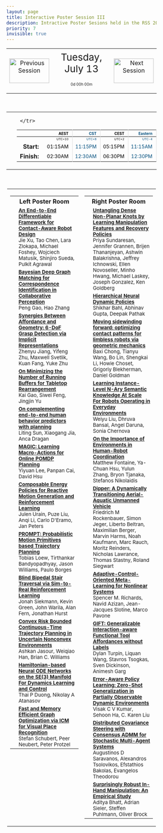 ```yaml
---
layout: page
title: Interactive Poster Session III
description: Intractive Poster Sesions held in the RSS 2021 gather.town space
priority: 7
invisible: true
---
```

<head>
<style>
* {
  box-sizing: border-box;
}

#myInput {
  background-position: 10px 10px;
  background-repeat: no-repeat;
  width: 100%;
  font-size: 100%;
  padding: 12px 20px 12px 40px;
  border: 1px solid #ddd;
  margin-bottom: 12px;
}

#myTable {
  border-collapse: collapse;
  width: 100%;
  border: 1px solid #ddd;
  font-size: 100%;
}

#myTable th, #myTable td {
  text-align: left;
  padding: 12px;
}

#myTable tr {
  border-bottom: 1px solid #ddd;
}

#myTable tr.header, #myTable tr:hover {
  background-color: #f1f1f1;
}

#eventcounter1 a {
    font-size: 12px;
    color: #ffffff;
    display: block;
}

#eventcounter1 a:hover {
    text-decoration: none;
}

#eventcounter2 a {
    font-size: 12px;
    color: #ffffff;
    display: block;
}

#eventcounter2 a:hover {
    text-decoration: none;
}

</style>
</head>

<table width="100%"><tr>
<td style="width: 15%; text-align: center;"><a href="{{ site.baseurl }}/program/posters2/">
<img src="{{ site.baseurl }}/images/previous_icon.png"
       alt="Previous Session" width = "107"  height = "66"/> 
</a> </td>
<td width="60%" height="120px;">
<center><span  style="font-size:26px; vertical-align: top; ">Tuesday, July 13</span></center><br><p style="text-align: center; font-size: 10px; margin-top: 0px;" id="eventcounter1"><a>0d 00h 00m</a></p>
</td>
<td style="width: 15%; text-align: center;"><a href="{{ site.baseurl }}/program/posters4/">
<img src="{{ site.baseurl }}/images/next_icon.png"
       alt="Next Session" width = "107"  height = "66"/> 
</a> </td>
</tr>
</table>


<br>


<table width="100%"><tr><td width="15%">&nbsp;</td><td>
 <table width="100%">
  <thead>
  <tr><th></th> 
   <th style="font-size: 10px; color:#000000; text-align:right; border-right: solid #dddddd 1px; padding-right: 10px;">AEST</th>
 <th style="font-size: 10px; color:#004e7d; text-align:right; border-right: solid #dddddd 1px; padding-right: 10px;">CST</th>
 <th style="font-size: 10px; color:#000000; text-align:right; border-right: solid #dddddd 1px; padding-right: 10px;">CEST</th>
 <th style="font-size: 10px; color:#004e7d; text-align:right; border-right: solid #dddddd 1px; padding-right: 10px;">Eastern</th>
 <th style="font-size: 10px; color:#000000; text-align:right; border-right: solid #dddddd 1px; padding-right: 10px;">Pacific</th>
 
     </tr>
</thead>

<tr><td></td>
    <td style="font-size: 8px; color:#000000; text-align:right; border-right: solid #dddddd 1px; padding-right: 10px; padding-bottom: 3px;"> UTC+10</td>
  <td style="font-size: 8px; color:#004e7d; text-align:right; border-right: solid #dddddd 1px; padding-right: 10px; padding-bottom: 3px;"> UTC+8</td>
  <td style="font-size: 8px; color:#000000; text-align:right; border-right: solid #dddddd 1px; padding-right: 10px; padding-bottom: 3px;"> UTC+2</td>
  <td style="font-size: 8px; color:#004e7d; text-align:right; border-right: solid #dddddd 1px; padding-right: 10px; padding-bottom: 3px;"> UTC-4</td>
  <td style="font-size: 8px; color:#000000; text-align:right; border-right: solid #dddddd 1px; padding-right: 10px; padding-bottom: 3px;"> UTC-7</td>

</tr>
  <tr><td style="text-align:right; font-weight:bold; padding-right:15px;">Start: </td>
 <td style="font-size: 13px; color:#000000; text-align:right; border-right: solid #dddddd 1px; padding-right: 10px;">01:15AM</td>
 <td style="font-size: 13px; color:#004e7d; text-align:right; border-right: solid #dddddd 1px; padding-right: 10px;">11:15PM</td>
 <td style="font-size: 13px; color:#000000; text-align:right; border-right: solid #dddddd 1px; padding-right: 10px;">05:15PM</td>
 <td style="font-size: 13px; color:#004e7d; text-align:right; border-right: solid #dddddd 1px; padding-right: 10px;">11:15AM</td>
 <td style="font-size: 13px; color:#000000; text-align:right; border-right: solid #dddddd 1px; padding-right: 10px;">08:15AM</td>
</tr>
<tr><td style="text-align:right; font-weight:bold; padding-right:15px;">Finish: </td>
 <td style="font-size: 13px; color:#000000; text-align:right; border-right: solid #dddddd 1px; padding-right: 10px;">02:30AM</td>
 <td style="font-size: 13px; color:#004e7d; text-align:right; border-right: solid #dddddd 1px; padding-right: 10px;">12:30AM</td>
 <td style="font-size: 13px; color:#000000; text-align:right; border-right: solid #dddddd 1px; padding-right: 10px;">06:30PM</td>
 <td style="font-size: 13px; color:#004e7d; text-align:right; border-right: solid #dddddd 1px; padding-right: 10px;">12:30PM</td>
 <td style="font-size: 13px; color:#000000; text-align:right; border-right: solid #dddddd 1px; padding-right: 10px;">09:30AM</td>
</tr>
</table> 
</td><td width="15%">&nbsp;</td> </tr></table> 
 <br> 
 <table style="padding:2px;">
<tr>
<td style="vertical-align: top;" width="50%">
<table id="myTable">
<tr class="toprowHeader"><th colspan="2"><center>Left Poster Room</center></th></tr><tr> <td  style="font-size:80%%; text-align:center;"><br></td>
 <td style="font-size: smaller;"> <a href="{{ site.baseurl }}/program/papers/008/"><b>An End-to-End Differentiable Framework for Contact-Aware Robot Design</b></a><br>Jie Xu, Tao Chen, Lara Zlokapa, Michael Foshey, Wojciech Matusik, Shinjiro Sueda, Pulkit Agrawal</td>
 </tr><tr> <td  style="font-size:80%%; text-align:center;"><br></td>
 <td style="font-size: smaller;"> <a href="{{ site.baseurl }}/program/papers/022/"><b>Bayesian Deep Graph Matching for  Correspondence Identification in Collaborative Perception</b></a><br>Peng Gao, Hao Zhang</td>
 </tr><tr> <td  style="font-size:80%%; text-align:center;"><br></td>
 <td style="font-size: smaller;"> <a href="{{ site.baseurl }}/program/papers/024/"><b>Synergies Between Affordance and Geometry: 6-DoF Grasp Detection via Implicit Representations</b></a><br>Zhenyu Jiang, Yifeng Zhu, Maxwell Svetlik, Kuan Fang, Yuke Zhu</td>
 </tr><tr> <td  style="font-size:80%%; text-align:center;"><br></td>
 <td style="font-size: smaller;"> <a href="{{ site.baseurl }}/program/papers/033/"><b>On Minimizing the Number of Running Buffers for Tabletop Rearrangement</b></a><br>Kai Gao, Siwei Feng, Jingjin Yu</td>
 </tr><tr> <td  style="font-size:80%%; text-align:center;"><br></td>
 <td style="font-size: smaller;"> <a href="{{ site.baseurl }}/program/papers/037/"><b>On complementing end-to-end human behavior predictors with planning</b></a><br>Liting Sun, Xiaogang Jia, Anca Dragan</td>
 </tr><tr> <td  style="font-size:80%%; text-align:center;"><br></td>
 <td style="font-size: smaller;"> <a href="{{ site.baseurl }}/program/papers/041/"><b>MAGIC: Learning Macro-Actions for Online POMDP Planning </b></a><br>Yiyuan Lee, Panpan Cai, David Hsu</td>
 </tr><tr> <td  style="font-size:80%%; text-align:center;"><br></td>
 <td style="font-size: smaller;"> <a href="{{ site.baseurl }}/program/papers/052/"><b>Composable Energy Policies for Reactive Motion Generation and Reinforcement Learning </b></a><br>Julen Urain, Puze Liu, Anqi Li, Carlo D'Eramo, Jan Peters</td>
 </tr><tr> <td  style="font-size:80%%; text-align:center;"><br></td>
 <td style="font-size: smaller;"> <a href="{{ site.baseurl }}/program/papers/058/"><b>PROMPT:  Probabilistic  Motion  Primitives  based  Trajectory  Planning</b></a><br>Tobias Loew, Tirthankar Bandyopadhyay, Jason Williams, Paulo Borges</td>
 </tr><tr> <td  style="font-size:80%%; text-align:center;"><br></td>
 <td style="font-size: smaller;"> <a href="{{ site.baseurl }}/program/papers/061/"><b>Blind Bipedal Stair Traversal via Sim-to-Real Reinforcement Learning</b></a><br>Jonah Siekmann, Kevin Green, John Warila, Alan Fern, Jonathan Hurst</td>
 </tr><tr> <td  style="font-size:80%%; text-align:center;"><br></td>
 <td style="font-size: smaller;"> <a href="{{ site.baseurl }}/program/papers/069/"><b>Convex Risk Bounded Continuous-Time Trajectory Planning in Uncertain Nonconvex Environments</b></a><br>Ashkan Jasour, Weiqiao Han, Brian C. Williams</td>
 </tr><tr> <td  style="font-size:80%%; text-align:center;"><br></td>
 <td style="font-size: smaller;"> <a href="{{ site.baseurl }}/program/papers/086/"><b>Hamiltonian-based Neural ODE Networks on the SE(3) Manifold For Dynamics Learning and Control</b></a><br>Thai P Duong, Nikolay A Atanasov</td>
 </tr><tr> <td  style="font-size:80%%; text-align:center;"><br></td>
 <td style="font-size: smaller;"> <a href="{{ site.baseurl }}/program/papers/091/"><b>Fast and Memory Efficient Graph Optimization via ICM for Visual Place Recognition</b></a><br>Stefan Schubert, Peer Neubert, Peter Protzel</td>
 </tr></table></td>

<td style="vertical-align: top;" width="50%">
<table id="myTable">
<tr class="toprowHeader"><th colspan="2"><center>Right Poster Room</center></th></tr><tr> <td  style="font-size:80%%; text-align:center;"><br></td>
 <td style="font-size: smaller;"> <a href="{{ site.baseurl }}/program/papers/013/"><b>Untangling Dense Non-Planar Knots by Learning Manipulation Features and Recovery Policies</b></a><br>Priya Sundaresan, Jennifer Grannen, Brijen Thananjeyan, Ashwin Balakrishna, Jeffrey Ichnowski, Ellen Novoseller, Minho Hwang, Michael Laskey, Joseph Gonzalez, Ken Goldberg</td>
 </tr><tr> <td  style="font-size:80%%; text-align:center;"><br></td>
 <td style="font-size: smaller;"> <a href="{{ site.baseurl }}/program/papers/023/"><b>Hierarchical Neural Dynamic Policies</b></a><br>Shikhar Bahl, Abhinav Gupta, Deepak Pathak</td>
 </tr><tr> <td  style="font-size:80%%; text-align:center;"><br></td>
 <td style="font-size: smaller;"> <a href="{{ site.baseurl }}/program/papers/031/"><b>Moving sidewinding forward: optimizing contact patterns for limbless robots via geometric mechanics</b></a><br>Baxi Chong, Tianyu Wang, Bo Lin, Shengkai Li, Howie Choset, Grigoriy Blekherman, Daniel Goldman</td>
 </tr><tr> <td  style="font-size:80%%; text-align:center;"><br></td>
 <td style="font-size: smaller;"> <a href="{{ site.baseurl }}/program/papers/035/"><b>Learning Instance-Level N-Ary Semantic Knowledge At Scale For Robots Operating in Everyday Environments</b></a><br>Weiyu Liu, Dhruva Bansal, Angel Daruna, Sonia Chernova</td>
 </tr><tr> <td  style="font-size:80%%; text-align:center;"><br></td>
 <td style="font-size: smaller;"> <a href="{{ site.baseurl }}/program/papers/038/"><b>On the Importance of Environments in Human-Robot Coordination</b></a><br>Matthew Fontaine, Ya-Chuan Hsu, Yulun Zhang, Bryon Tjanaka, Stefanos Nikolaidis</td>
 </tr><tr> <td  style="font-size:80%%; text-align:center;"><br></td>
 <td style="font-size: smaller;"> <a href="{{ site.baseurl }}/program/papers/048/"><b>Dipper: A Dynamically Transitioning Aerial-Aquatic Unmanned Vehicle</b></a><br>Friedrich M Rockenbauer, Simon Jeger, Liberto Beltran, Maximilian Berger, Marvin Harms, Noah Kaufmann, Marc Rauch, Moritz Reinders, Nicholas Lawrance, Thomas Stastny, Roland Siegwart</td>
 </tr><tr> <td  style="font-size:80%%; text-align:center;"><br></td>
 <td style="font-size: smaller;"> <a href="{{ site.baseurl }}/program/papers/056/"><b>Adaptive-Control-Oriented Meta-Learning for Nonlinear Systems</b></a><br>Spencer M. Richards, Navid Azizan, Jean-Jacques Slotine, Marco Pavone</td>
 </tr><tr> <td  style="font-size:80%%; text-align:center;"><br></td>
 <td style="font-size: smaller;"> <a href="{{ site.baseurl }}/program/papers/060/"><b>GIFT: Generalizable Interaction-aware Functional Tool Affordances without Labels</b></a><br>Dylan Turpin, Liquan Wang, Stavros Tsogkas, Sven Dickinson, Animesh Garg</td>
 </tr><tr> <td  style="font-size:80%%; text-align:center;"><br></td>
 <td style="font-size: smaller;"> <a href="{{ site.baseurl }}/program/papers/065/"><b>Error-Aware Policy Learning: Zero-Shot Generalization in Partially Observable Dynamic Environments</b></a><br>Visak C V Kumar, Sehoon Ha, C. Karen Liu</td>
 </tr><tr> <td  style="font-size:80%%; text-align:center;"><br></td>
 <td style="font-size: smaller;"> <a href="{{ site.baseurl }}/program/papers/075/"><b>Distributed Covariance Steering with Consensus ADMM for Stochastic Multi-Agent Systems</b></a><br>Augustinos D Saravanos, Alexandros Tsolovikos, Efstathios Bakolas, Evangelos Theodorou</td>
 </tr><tr> <td  style="font-size:80%%; text-align:center;"><br></td>
 <td style="font-size: smaller;"> <a href="{{ site.baseurl }}/program/papers/089/"><b>Surprisingly Robust In-Hand Manipulation: An Empirical Study</b></a><br>Aditya Bhatt, Adrian Sieler, Steffen Puhlmann, Oliver Brock</td>
 </tr></table></td>

</tr>
</table>

<br>
&nbsp;<br>

<script>
var startDate1 = new Date("2021-07-13 08:15:00 UTC-0700").getTime();
var finDate1 = new Date("2021-07-13 09:30:00 UTC-0700").getTime();

// Update the count down every 1 second
var x1 = function() {

  // Get today's date and time
  var now1 = new Date().getTime();
    
  var distToStart1 = startDate1 - now1;
  if (distToStart1 > 0) {

      var days = Math.floor(distToStart1 / (1000 * 60 * 60 * 24));
      var hours = Math.floor((distToStart1 % (1000 * 60 * 60 * 24)) / (1000 * 60 * 60));
      var minutes = Math.floor((distToStart1 % (1000 * 60 * 60)) / (1000 * 60));
   
      document.getElementById("eventcounter1").innerHTML = "<a><span style='color: #aaaaaa;'>" + days + "d " + hours + "h " + minutes + "m</span></a>" ;
      setTimeout(x1, 5000); 
    
  } else {

        var distToEnd1 = finDate1 - now1;

        if (distToEnd1 > 0) {
            document.getElementById("eventcounter1").innerHTML = '<img src="{{ site.baseurl }}/images/live-icon-small.gif" alt="Event is Live" width="64" height=17"><a><span style="color: #ffaaaa;">'+ distToEnd1 +'</span></a> ';
            setTimeout(x1, 30000); 
        }
        else
        { 
            document.getElementById("eventcounter1").innerHTML = "<a><span style='color: #aaaaaa;'>Now concluded</span></a>";
        }
  }
};

setTimeout(x1,0);
</script>

    